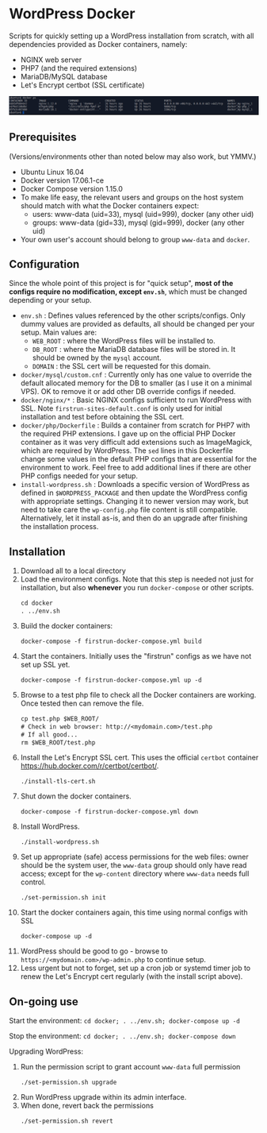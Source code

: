 WordPress Docker
============

Scripts for quickly setting up a WordPress installation from scratch, with all
dependencies provided as Docker containers, namely:
- NGINX web server
- PHP7 (and the required extensions)
- MariaDB/MySQL database
- Let's Encrypt certbot (SSL certificate)

![docker ps](resources/screenshots/docker-ps.png)

Prerequisites
-----------
(Versions/environments other than noted below may also work, but YMMV.)
- Ubuntu Linux 16.04
- Docker version 17.06.1-ce
- Docker Compose version 1.15.0 
- To make life easy, the relevant users and groups on the host system should 
match with what the Docker containers expect:
	- users: www-data (uid=33), mysql (uid=999), docker (any other uid)
	- groups: www-data (gid=33), mysql (gid=999), docker (any other uid)
- Your own user's account should belong to group `www-data` and `docker`.


Configuration
-------------
Since the whole point of this project is for "quick setup", **most of the configs 
require no modification, except `env.sh`**, which must be changed depending or your setup.
- `env.sh` : Defines values referenced by the other scripts/configs.
Only dummy values are provided as defaults, all should be changed per your setup.
Main values are:
	- `WEB_ROOT` : where the WordPress files will be installed to.
	- `DB_ROOT` : where the MariaDB database files will be stored in. It should
be owned by the `mysql` account.
	- `DOMAIN` : the SSL cert will be requested for this domain.
- `docker/mysql/custom.cnf` : Currently only has one value to override the 
default allocated memory for the DB to smaller (as I use it on a minimal VPS).
OK to remove it or add other DB override configs if needed.
- `docker/nginx/*` : Basic NGINX configs sufficient to run WordPress with SSL.
Note `firstrun-sites-default.conf` is only used for initial installation and 
test before obtaining the SSL cert.
- `docker/php/Dockerfile` : Builds a container from scratch for PHP7 with the 
required PHP extensions. I gave up on the official PHP Docker container as it 
was very difficult add extensions such as ImageMagick, which are required by WordPress. 
The `sed` lines in this Dockerfile change some values in the default PHP configs 
that are essential for the environment to work. Feel free to add additional 
lines if there are other PHP configs needed for your setup.
- `install-wordpress.sh` : Downloads a specific version of WordPress as defined
in `$WORDPRESS_PACKAGE` and then update the WordPress config with appropriate 
settings. Changing it to newer version may work, but need to take care the 
`wp-config.php` file content is still compatible. Alternatively, let it install
as-is, and then do an upgrade after finishing the installation process.



Installation
------------
1. Download all to a local directory
2. Load the environment configs. Note that this step is needed not just for 
installation, but also **whenever** you run `docker-compose` or other scripts.
	```
	cd docker
	. ../env.sh
	```
3. Build the docker containers:
	```
	docker-compose -f firstrun-docker-compose.yml build
	```
4. Start the containers. Initially uses the "firstrun" configs as we have not
set up SSL yet.
	```
	docker-compose -f firstrun-docker-compose.yml up -d
	```
5. Browse to a test php file to check all the Docker containers are working.
Once tested then can remove the file.
	```
	cp test.php $WEB_ROOT/
	# Check in web browser: http://<mydomain.com>/test.php
	# If all good...
	rm $WEB_ROOT/test.php
	```
6. Install the Let's Encrypt SSL cert. This uses the official `certbot` container <https://hub.docker.com/r/certbot/certbot/>.
	```
	./install-tls-cert.sh
	```
7. Shut down the docker containers.
	```
	docker-compose -f firstrun-docker-compose.yml down
	```
8. Install WordPress.
	```
	./install-wordpress.sh
	```
9. Set up appropriate (safe) access permissions for the web files: owner should 
be the system user, the `www-data` group should only have read access; except for 
the `wp-content` directory where `www-data` needs full control. 
	```
	./set-permission.sh init
	```
10. Start the docker containers again, this time using normal configs with SSL
	```
	docker-compose up -d
	```
11. WordPress should be good to go - browse to `https://<mydomain.com>/wp-admin.php`
to continue setup.
12. Less urgent but not to forget, set up a cron job or systemd timer job to 
renew the Let's Encrypt cert regularly (with the install script above).



On-going use
------------
Start the environment:
	```
	cd docker; . ../env.sh; docker-compose up -d
	```

Stop the environment:
	```
	cd docker; . ../env.sh; docker-compose down
	```

Upgrading WordPress: 
1. Run the permission script to grant account `www-data` full permission
	```
	./set-permission.sh upgrade
	```
2. Run WordPress upgrade within its admin interface.
3. When done, revert back the permissions
	```
	./set-permission.sh revert
	```





